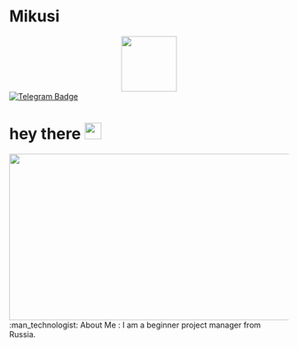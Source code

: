 # Mikusi
<div id="header" align="center">
  <img src="https://media2.giphy.com/media/v1.Y2lkPTc5MGI3NjExa213Z3RueGI0eDFzdTNzbW5xcndseXpiM3J2YzhkNXhhNjB2andlOSZlcD12MV9pbnRlcm5hbF9naWZfYnlfaWQmY3Q9Zw/78XCFBGOlS6keY1Bil/giphy.gif" width="100"/>
</div>
<div id="badges">
  <a href="https://t.me/@Puckpauka">
    <img src="https://img.shields.io/badge/my_telegram-blue" alt="Telegram Badge">
  </a>
  <div id="badges">
      <h1>
        hey there
          <img src="https://media.giphy.com/media/hvRJCLFzcasrR4ia7z/giphy.gif" width="30px"/>
      </h1>
<div align="center">
  <img src="https://media.giphy.com/media/dWesBcTLavkZuG35MI/giphy.gif" width="600" height="300"/>
</div>
:man_technologist: About Me :
I am a beginner project manager from Russia.
